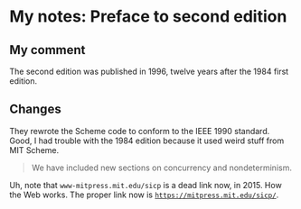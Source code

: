 # My notes: Preface to second edition

## My comment

The second edition was published in 1996, twelve years after
the 1984 first edition.

## Changes

They rewrote the Scheme code to conform to the IEEE 1990
standard. Good, I had trouble with the 1984 edition because it used
weird stuff from MIT Scheme.

> We have included new sections on concurrency and nondeterminism.

Uh, note that `www-mitpress.mit.edu/sicp` is a dead link now,
in 2015. How the Web works. The proper link now is
[`https://mitpress.mit.edu/sicp/`](https://mitpress.mit.edu/sicp/).
